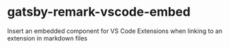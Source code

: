# gatsby-remark-vscode-embed
Insert an embedded component for VS Code Extensions when linking to an extension in markdown files
